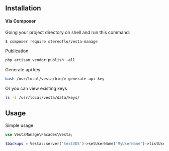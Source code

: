 ## Installation


#### Via Composer

Going your project directory on shell and run this command: 

```sh
$ composer require stereoflo/vesta-manage
```

Publication
```php
php artisan vendor:publish -all
```

Generate api key

```bash
bash /usr/local/vesta/bin/v-generate-api-key
```
Or you can view existing keys

```sh
ls -l /usr/local/vesta/data/keys/
```

## Usage

	
Simple usage
```php
use VestaManage\Facades\Vesta;

$backups = Vesta::server('testVDS')->setUserName('MyUserName')->listUserBackups($userThatUWantView);

